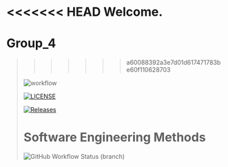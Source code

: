 <<<<<<< HEAD
Welcome.
=======
# Group_4
>>>>>>> a60088392a3e7d01d617471783be60f110628703
> 
> ![workflow](https://github.com/careykva/Group_4/actions/workflows/main.yml/badge.svg)
> 
> [![LICENSE](https://img.shields.io/github/license/careykva/sem.svg?style=flat-square)](https://github.com/careykva/sem/blob/master/LICENSE)
> 
> [![Releases](https://img.shields.io/github/release/careykva/sem/all.svg?style=flat-square)](https://github.com/careykva/sem/releases)
> 
> # Software Engineering Methods
>
>![GitHub Workflow Status (branch)](https://img.shields.io/github/workflow/status/careykva/Group_4/A%20workflow%20for%20my%20Hello%20World%20App/develop?style=flat-square)

> 

